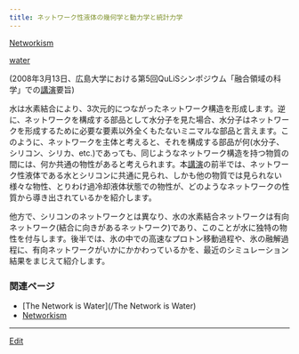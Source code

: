 ```yaml
---
title: ネットワーク性液体の幾何学と動力学と統計力学
---
```

[Networkism](/Networkism)

[water](/water)

(2008年3月13日、広島大学における第5回QuLiSシンポジウム「融合領域の科学」での[講演](/講演)要旨)



水は水素結合により、3次元的につながったネットワーク構造を形成します。逆に、ネットワークを構成する部品として水分子を見た場合、水分子はネットワークを形成するために必要な要素以外全くもたないミニマルな部品と言えます。このように、ネットワークを主体と考えると、それを構成する部品が何(水分子、シリコン、シリカ、etc.)であっても、同じようなネットワーク構造を持つ物質の間には、何か共通の物性があると考えられます。本[講演](/講演)の前半では、ネットワーク性液体である水とシリコンに共通に見られ、しかも他の物質では見られない様々な物性、とりわけ過冷却液体状態での物性が、どのようなネットワークの性質から導き出されているかを紹介します。

他方で、シリコンのネットワークとは異なり、水の水素結合ネットワークは有向ネットワーク(結合に向きがあるネットワーク)であり、このことが水に独特の物性を付与します。後半では、氷の中での高速なプロトン移動過程や、氷の融解過程に、有向ネットワークがいかにかかわっているかを、最近のシミュレーション結果をまじえて紹介します。


### 関連ページ

* [The Network is Water](/The Network is Water)
* [Networkism](/Networkism)


----

[Edit](https://github.com/vitroid/vitroid.github.io/edit/master/MD/ネットワーク性液体の幾何学と動力学と統計力学.md)

